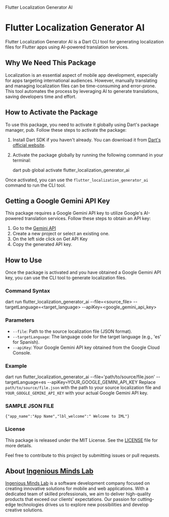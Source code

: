 Flutter Localization Generator AI

Flutter Localization Generator AI
=================================

Flutter Localization Generator AI is a Dart CLI tool for generating localization files for Flutter apps using AI-powered translation services.

Why We Need This Package
------------------------

Localization is an essential aspect of mobile app development, especially for apps targeting international audiences. However, manually translating and managing localization files can be time-consuming and error-prone. This tool automates the process by leveraging AI to generate translations, saving developers time and effort.

How to Activate the Package
---------------------------

To use this package, you need to activate it globally using Dart's package manager, pub. Follow these steps to activate the package:

1. Install Dart SDK if you haven't already. You can download it from [Dart's official website](https://dart.dev/get-dart).
2. Activate the package globally by running the following command in your terminal:

   dart pub global activate flutter_localization_generator_ai

Once activated, you can use the `flutter_localization_generator_ai` command to run the CLI tool.

Getting a Google Gemini API Key
-------------------------------

This package requires a Google Gemini API key to utilize Google's AI-powered translation services. Follow these steps to obtain an API key:

1. Go to the [Gemini API ]([https://console.cloud.google.com/](https://ai.google.dev/)https://console.cloud.google.com/)
2. Create a new project or select an existing one.
3. On the left side click on Get API Key
4. Copy the generated API key.

How to Use
----------

Once the package is activated and you have obtained a Google Gemini API key, you can use the CLI tool to generate localization files.

### Command Syntax

dart run flutter_localization_generator_ai --file=<source_file> --targetLanguage=<target_language> --apiKey=<google_gemini_api_key>

### Parameters

* `--file`: Path to the source localization file (JSON format).
* `--targetLanguage`: The language code for the target language (e.g., 'es' for Spanish).
* `--apiKey`: Your Google Gemini API key obtained from the Google Cloud Console.

### Example

dart run flutter_localization_generator_ai --file='path/to/source/file.json' --targetLanguage=es --apiKey=YOUR_GOOGLE_GEMINI_API_KEY
Replace `path/to/source/file.json` with the path to your source localization file and `YOUR_GOOGLE_GEMINI_API_KEY` with your actual Google Gemini API key.

### SAMPLE JSON FILE

`{"app_name":"App Name","lbl_welcome":" Welcome to IML"}`

### License

This package is released under the MIT License. See the [LICENSE](https://github.com/ingeniousmindslab/flutter_localization_generator_ai/blob/main/LICENSE) file for more details.

Feel free to contribute to this project by submitting issues or pull requests.

## About [Ingenious Minds Lab](https://ingeniousmindslab.com/)

[Ingenious Minds Lab](https://ingeniousmindslab.com/) is a software development company focused on creating innovative solutions for mobile and web applications. With a dedicated team of skilled professionals, we aim to deliver high-quality products that exceed our clients' expectations. Our passion for cutting-edge technologies drives us to explore new possibilities and develop creative solutions.
